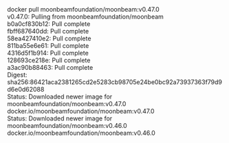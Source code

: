<div id="termynal" data-termynal>
  <span data-ty="input"><span class="file-path"></span>docker pull moonbeamfoundation/moonbeam:v0.47.0</span>
  <br>
  <span data-ty>v0.47.0: Pulling from moonbeamfoundation/moonbeam
    <br> b0a0cf830b12: Pull complete
    <br> fbff687640dd: Pull complete
    <br> 58ea427410e2: Pull complete
    <br> 811ba55e6e61: Pull complete
    <br> 4316d5f1b914: Pull complete
    <br> 128693ce218e: Pull complete
    <br> a3ac90b88463: Pull complete
    <br> Digest: sha256:86421aca2381265cd2e5283cb98705e24be0bc92a73937363f79d9d6e0d62088
    <br> Status: Downloaded newer image for moonbeamfoundation/moonbeam:v0.47.0
    <br> docker.io/moonbeamfoundation/moonbeam:v0.47.0
    <br> Status: Downloaded newer image for moonbeamfoundation/moonbeam:v0.46.0
    <br> docker.io/moonbeamfoundation/moonbeam:v0.46.0
  </span>
</div>
